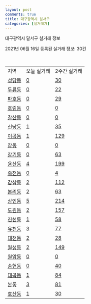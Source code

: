 ```yaml
---
layout: post
comments: true
title: 대구광역시 달서구
categories: [실거래가]
---
```


대구광역시 달서구 실거래 정보

2021년 06월 16일 등록된 실거래 정보: 30건

<script type="text/javascript">
  google.charts.load('current', {'packages':['corechart']});
  google.charts.setOnLoadCallback(drawChart);

  function drawChart() {
    var data = google.visualization.arrayToDataTable([['거래일', '매매', '전월세', '전매'], ['2021-04', 299, 260, 23], ['2021-05', 383, 312, 31], ['2021-03', 40, 115, 0], ['2021-06', 36, 76, 1], ['2021-02', 0, 28, 0]]);

    var options = {
      title: '최근 유형별 거래량 추이',
      legend: { position: 'bottom' }
    };

    var chart = new google.visualization.LineChart(document.getElementById('columnchart_material'));
    chart.draw(data, (options));
  }
</script>

<div id="columnchart_material" style="width: 450px; margin-left: -35px"></div>
<br>
<table class="sortable">
  <tr>
    <td>지역</td>
    <td>오늘 실거래</td>
    <td>2주간 실거래</td>
  </tr>

  
  <tr class="item">
    <td><a href="2729010100.html">성당동</a></td>
    <td><a href="2729010100.html">0</a></td>
    <td><a href="2729010100.html">30</a></td>
  </tr>
    

  <tr class="item">
    <td><a href="2729010200.html">두류동</a></td>
    <td><a href="2729010200.html">0</a></td>
    <td><a href="2729010200.html">22</a></td>
  </tr>
    

  <tr class="item">
    <td><a href="2729010400.html">파호동</a></td>
    <td><a href="2729010400.html">0</a></td>
    <td><a href="2729010400.html">29</a></td>
  </tr>
    

  <tr class="item">
    <td><a href="2729010500.html">호림동</a></td>
    <td><a href="2729010500.html">0</a></td>
    <td><a href="2729010500.html">0</a></td>
  </tr>
    

  <tr class="item">
    <td><a href="2729010600.html">갈산동</a></td>
    <td><a href="2729010600.html">0</a></td>
    <td><a href="2729010600.html">0</a></td>
  </tr>
    

  <tr class="item">
    <td><a href="2729010700.html">신당동</a></td>
    <td><a href="2729010700.html">1</a></td>
    <td><a href="2729010700.html">35</a></td>
  </tr>
    

  <tr class="item">
    <td><a href="2729010800.html">이곡동</a></td>
    <td><a href="2729010800.html">1</a></td>
    <td><a href="2729010800.html">129</a></td>
  </tr>
    

  <tr class="item">
    <td><a href="2729010900.html">장동</a></td>
    <td><a href="2729010900.html">0</a></td>
    <td><a href="2729010900.html">0</a></td>
  </tr>
    

  <tr class="item">
    <td><a href="2729011000.html">장기동</a></td>
    <td><a href="2729011000.html">0</a></td>
    <td><a href="2729011000.html">63</a></td>
  </tr>
    

  <tr class="item">
    <td><a href="2729011100.html">용산동</a></td>
    <td><a href="2729011100.html">4</a></td>
    <td><a href="2729011100.html">199</a></td>
  </tr>
    

  <tr class="item">
    <td><a href="2729011200.html">죽전동</a></td>
    <td><a href="2729011200.html">0</a></td>
    <td><a href="2729011200.html">4</a></td>
  </tr>
    

  <tr class="item">
    <td><a href="2729011300.html">감삼동</a></td>
    <td><a href="2729011300.html">2</a></td>
    <td><a href="2729011300.html">112</a></td>
  </tr>
    

  <tr class="item">
    <td><a href="2729011400.html">본리동</a></td>
    <td><a href="2729011400.html">2</a></td>
    <td><a href="2729011400.html">63</a></td>
  </tr>
    

  <tr class="item">
    <td><a href="2729011500.html">상인동</a></td>
    <td><a href="2729011500.html">5</a></td>
    <td><a href="2729011500.html">214</a></td>
  </tr>
    

  <tr class="item">
    <td><a href="2729011600.html">도원동</a></td>
    <td><a href="2729011600.html">2</a></td>
    <td><a href="2729011600.html">157</a></td>
  </tr>
    

  <tr class="item">
    <td><a href="2729011700.html">진천동</a></td>
    <td><a href="2729011700.html">1</a></td>
    <td><a href="2729011700.html">58</a></td>
  </tr>
    

  <tr class="item">
    <td><a href="2729011800.html">유천동</a></td>
    <td><a href="2729011800.html">3</a></td>
    <td><a href="2729011800.html">77</a></td>
  </tr>
    

  <tr class="item">
    <td><a href="2729011900.html">대천동</a></td>
    <td><a href="2729011900.html">2</a></td>
    <td><a href="2729011900.html">28</a></td>
  </tr>
    

  <tr class="item">
    <td><a href="2729012000.html">월성동</a></td>
    <td><a href="2729012000.html">2</a></td>
    <td><a href="2729012000.html">149</a></td>
  </tr>
    

  <tr class="item">
    <td><a href="2729012100.html">월암동</a></td>
    <td><a href="2729012100.html">0</a></td>
    <td><a href="2729012100.html">0</a></td>
  </tr>
    

  <tr class="item">
    <td><a href="2729012200.html">송현동</a></td>
    <td><a href="2729012200.html">0</a></td>
    <td><a href="2729012200.html">40</a></td>
  </tr>
    

  <tr class="item">
    <td><a href="2729012300.html">대곡동</a></td>
    <td><a href="2729012300.html">1</a></td>
    <td><a href="2729012300.html">84</a></td>
  </tr>
    

  <tr class="item">
    <td><a href="2729012400.html">본동</a></td>
    <td><a href="2729012400.html">3</a></td>
    <td><a href="2729012400.html">81</a></td>
  </tr>
    

  <tr class="item">
    <td><a href="2729012500.html">호산동</a></td>
    <td><a href="2729012500.html">1</a></td>
    <td><a href="2729012500.html">30</a></td>
  </tr>
    


</table>


    